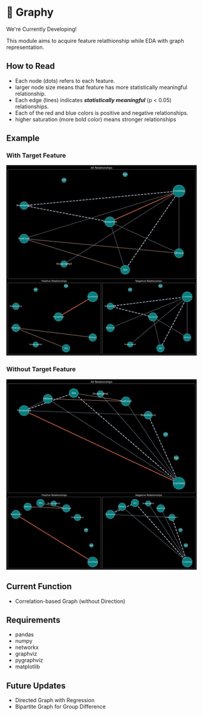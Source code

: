 # 🦺 Graphy

We're Currently Developing!

This module aims to acquire feature relathionship while EDA with graph representation. 

## How to Read
- Each node (dots) refers to each feature. 
- larger node size means that feature has more statistically meaningful relationship.
- Each edge (lines) indicates ***statistically meaningful*** (p < 0.05) relationships. 
- Each of the red and blue colors is positive and negative relationships.
- higher saturation (more bold color) means stronger relationships


## Example 

### With Target Feature
![sampleImgs1](sample_img/target.png)

### Without Target Feature
![sampleImgs2](sample_img/no_target.png)

## Current Function
- Correlation-based Graph (without Direction)

## Requirements

- pandas
- numpy
- networkx
- graphviz
- pygraphviz
- matplotlib

## Future Updates

- Directed Graph with Regression
- Bipartite Graph for Group Difference
